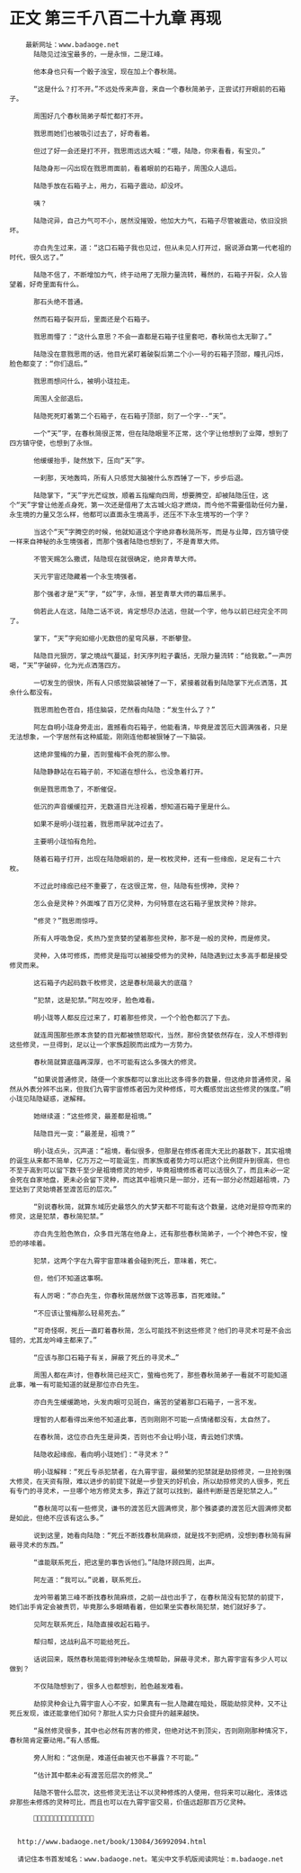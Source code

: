 # 正文 第三千八百二十九章 再现
        最新网址：www.badaoge.net
          陆隐见过浊宝最多的，一是永恒，二是江峰。
      
          他本身也只有一个骰子浊宝，现在加上个春秋简。
      
          “这是什么？打不开。”不远处传来声音，来自一个春秋简弟子，正尝试打开眼前的石箱子。
      
          周围好几个春秋简弟子帮忙都打不开。
      
          戮思雨她们也被吸引过去了，好奇看着。
      
          但过了好一会还是打不开，戮思雨远远大喊：“喂，陆隐，你来看看，有宝贝。”
      
          陆隐身形一闪出现在戮思雨面前，看着眼前的石箱子，周围众人退后。
      
          陆隐手放在石箱子上，用力，石箱子震动，却没坏。
      
          咦？
      
          陆隐诧异，自己力气可不小，居然没摧毁，他加大力气，石箱子尽管被震动，依旧没损坏。
      
          亦白先生过来，道：“这口石箱子我也见过，但从未见人打开过，据说源自第一代老祖的时代，很久远了。”
      
          陆隐不信了，不断增加力气，终于动用了无限力量流转，蓦然的，石箱子开裂，众人皆望着，好奇里面有什么。
      
          那石头绝不普通。
      
          然而石箱子裂开后，里面还是个石箱子。
      
          戮思雨懵了：“这什么意思？不会一直都是石箱子往里套吧，春秋简也太无聊了。”
      
          陆隐没在意戮思雨的话，他目光紧盯着破裂后第二个小一号的石箱子顶部，瞳孔闪烁，脸色都变了：“你们退后。”
      
          戮思雨想问什么，被明小珑拉走。
      
          周围人全部退后。
      
          陆隐死死盯着第二个石箱子，在石箱子顶部，刻了一个字--“天”。
      
          一个“天”字，在春秋简很正常，但在陆隐眼里不正常，这个字让他想到了业障，想到了四方镇守使，也想到了永恒。
      
          他缓缓抬手，陡然放下，压向“天”字。
      
          一刹那，天地轰鸣，所有人只感觉大脑被什么东西锤了一下，步步后退。
      
          陆隐掌下，“天”字光芒绽放，顺着五指耀向四周，想要腾空，却被陆隐压住，这个“天”字曾让他差点身死，第一次还是借用了太古城火焰才燃烧，而今他不需要借助任何力量，永生境的力量又怎么样，他都可以直面永生境高手，还压不下永生境写的一个字？
      
          当这个“天”字腾空的时候，他就知道这个字绝非春秋简所写，而是与业障，四方镇守使一样来自神秘的永生境强者，而那个强者陆隐也想到了，不是青草大师。
      
          不管天赐怎么撒谎，陆隐现在就很确定，绝非青草大师。
      
          天元宇宙还隐藏着一个永生境强者。
      
          那个强者才是“天”字，“奴”字，永恒，甚至青草大师的幕后黑手。
      
          倘若此人在这，陆隐二话不说，肯定想尽办法逃，但就一个字，他与以前已经完全不同了。
      
          掌下，“天”字宛如缩小无数倍的星穹风暴，不断攀登。
      
          陆隐目光狠厉，掌之境战气蔓延，封天序列粒子囊括，无限力量流转：“给我散。”一声厉喝，“天”字破碎，化为光点洒落四方。
      
          一切发生的很快，所有人只感觉脑袋被锤了一下，紧接着就看到陆隐掌下光点洒落，其余什么都没有。
      
          戮思雨脸色苍白，捂住脑袋，茫然看向陆隐：“发生什么了？”
      
          阿左自明小珑身旁走出，震撼看向石箱子，他能看清，毕竟是渡苦厄大圆满强者，只是无法想象，一个字居然有这种威能，刚刚连他都被狠锤了一下脑袋。
      
          这绝非萤梅的力量，否则萤梅不会死的那么惨。
      
          陆隐静静站在石箱子前，不知道在想什么，也没急着打开。
      
          倒是戮思雨急了，不断催促。
      
          低沉的声音缓缓拉开，无数道目光注视着，想知道石箱子里是什么。
      
          如果不是明小珑拉着，戮思雨早就冲过去了。
      
          主要明小珑怕有危险。
      
          随着石箱子打开，出现在陆隐眼前的，是一枚枚灵种，还有一些缘痂，足足有二十六枚。
      
          不过此时缘痂已经不重要了，在这很正常，但，陆隐有些愣神，灵种？
      
          怎么会是灵种？外面堆了百万亿灵种，为何特意在这石箱子里放灵种？除非。
      
          “修灵？”戮思雨惊呼。
      
          所有人呼吸急促，炙热乃至贪婪的望着那些灵种，那不是一般的灵种，而是修灵。
      
          灵种，入体可修炼，而修灵是指可以被接受修为的灵种，陆隐遇到过太多高手都是接受修灵而来。
      
          这石箱子内起码数千枚修灵，这是春秋简最大的底蕴？
      
          “犯禁，这是犯禁。”阿左咬牙，脸色难看。
      
          明小珑等人都反应过来了，盯着那些修灵，一个个脸色都沉了下去。
      
          就连周围那些原本贪婪的目光都被愤怒取代，当然，那份贪婪依然存在，没人不想得到这些修灵，一旦得到，足以让一个家族超脱而出成为一方势力。
      
          春秋简就算底蕴再深厚，也不可能有这么多强大的修灵。
      
          “如果说普通修灵，随便一个家族都可以拿出比这多得多的数量，但这绝非普通修灵，虽然从外表分辨不出来，但我们九霄宇宙修炼者因为灵种修炼，可大概感觉出这些修灵的强度。”明小珑见陆隐疑惑，遂解释。
      
          她继续道：“这些修灵，最差都是祖境。”
      
          陆隐目光一变：“最差是，祖境？”
      
          明小珑点头，沉声道：“祖境，看似很多，但那是在修炼者庞大无比的基数下，其实祖境的诞生从来都不简单，亿万万之一可能诞生，而家族或者势力可以把这个比例提升到很高，但也不至于高到可以留下数千至少是祖境修灵的地步，毕竟祖境修炼者可以活很久了，而且未必一定会死在自家地盘，更未必会留下灵种，而这其中祖境只是一部分，还有一部分必然超越祖境，乃至达到了灵始境甚至渡苦厄的层次。”
      
          “别说春秋简，就算东域历史最悠久的大梦天都不可能有这个数量，这绝对是掠夺而来的修灵，这是犯禁，春秋简犯禁。”
      
          亦白先生脸色煞白，众多目光落在他身上，还有那些春秋简弟子，一个个神色不安，惶恐的哆嗦着。
      
          犯禁，这两个字在九霄宇宙意味着会碰到死丘，意味着，死亡。
      
          但，他们不知道这事啊。
      
          有人厉喝：“亦白先生，你春秋简居然做下这等恶事，百死难赎。”
      
          “不应该让萤梅那么轻易死去。”
      
          “可奇怪啊，死丘一直盯着春秋简，怎么可能找不到这些修灵？他们的寻灵术可是不会出错的，尤其龙吟峰主都来了。”
      
          “应该与那口石箱子有关，屏蔽了死丘的寻灵术…”
      
          周围人都在声讨，但春秋简已经灭亡，萤梅也死了，那些春秋简弟子一看就不可能知道此事，唯一有可能知道的就是那位亦白先生。
      
          亦白先生缓缓跪地，头发肉眼可见斑白，痛苦的望着那口石箱子，一言不发。
      
          理智的人都看得出来他不知道此事，否则刚刚不可能一点情绪都没有，太自然了。
      
          在春秋简，这位亦白先生是异类，否则也不会让明小珑，青云她们求情。
      
          陆隐收起缘痂，看向明小珑她们：“寻灵术？”
      
          明小珑解释：“死丘专杀犯禁者，在九霄宇宙，最频繁的犯禁就是劫掠修灵，一旦抢到强大修灵，在天资有限，难以进步的前提下就是一步登天的好机会，所以劫掠修灵的人很多，死丘有专门的寻灵术，一旦哪个地方修灵太多，靠近了就可以找到，最终判断是否是犯禁之人。”
      
          “春秋简可以有一些修灵，谦书的渡苦厄大圆满修灵，那个雅婆婆的渡苦厄大圆满修灵都是如此，但绝不应该有这么多。”
      
          说到这里，她看向陆隐：“死丘不断找春秋简麻烦，就是找不到把柄，没想到春秋简有屏蔽寻灵术的东西。”
      
          “谁能联系死丘，把这里的事告诉他们。”陆隐环顾四周，出声。
      
          阿左道：“我可以。”说着，联系死丘。
      
          龙吟带着第三峰不断找春秋简麻烦，之前一战也出手了，在春秋简没有犯禁的前提下，她们出手肯定会被责罚，毕竟那么多眼睛看着，但如果坐实春秋简犯禁，她们就好多了。
      
          见阿左联系死丘，陆隐直接收起石箱子。
      
          帮归帮，这战利品不可能给死丘。
      
          话说回来，既然春秋简能得到神秘永生境帮助，屏蔽寻灵术，那九霄宇宙有多少人可以做到？
      
          不仅陆隐想到了，很多人也都想到，脸色越发难看。
      
          劫掠灵种会让九霄宇宙人心不安，如果真有一批人隐藏在暗处，既能劫掠灵种，又不让死丘发现，谁还能拿他们如何？那批人实力只会提升的越来越快。
      
          “虽然修灵很多，其中也必然有厉害的修灵，但绝对达不到顶尖，否则刚刚那种情况下，春秋简肯定要动用。”有人感慨。
      
          旁人附和：“这倒是，难道任由被灭也不暴露？不可能。”
      
          “估计其中都未必有渡苦厄层次的修灵…”
      
          陆隐不管什么层次，这些修灵无法让不以灵种修炼的人使用，但将来可以融化，液体远非那些未修炼的灵种可比，而且也可以在九霄宇宙交易，价值远超那百万亿灵种。
      
          
      
      
      http://www.badaoge.net/book/13084/36992094.html
      
      请记住本书首发域名：www.badaoge.net。笔尖中文手机版阅读网址：m.badaoge.net